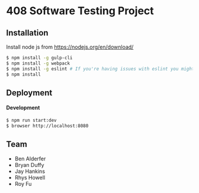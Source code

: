 408 Software Testing Project
=========

Installation
------------

Install node js from https://nodejs.org/en/download/

```bash
$ npm install -g gulp-cli
$ npm install -g webpack
$ npm install -g eslint # If you're having issues with eslint you might want to make sure you're on an updated version of node js, or just message me.
$ npm install
```

Deployment
----------

#### Development

```bash
$ npm run start:dev
$ browser http://localhost:8080
```

Team
------------

* Ben Alderfer
* Bryan Duffy
* Jay Hankins
* Rhys Howell
* Roy Fu